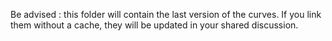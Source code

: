 Be advised : this folder will contain the last version of the curves. If you 
link them without a cache, they will be updated in your shared discussion.